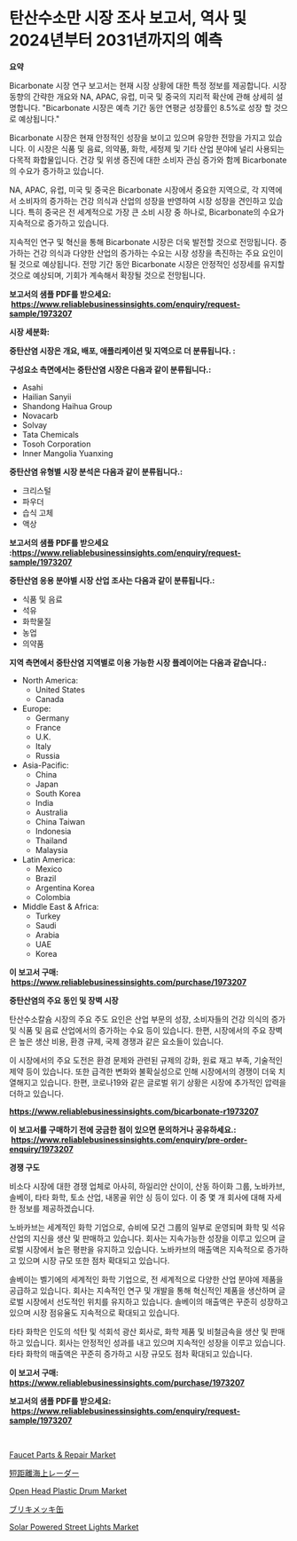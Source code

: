 <p><h1>탄산수소만  시장 조사 보고서, 역사 및 2024년부터 2031년까지의 예측</h1></p><p><strong>요약</strong></p>
<p><p>Bicarbonate 시장 연구 보고서는 현재 시장 상황에 대한 특정 정보를 제공합니다. 시장 동향의 간략한 개요와 NA, APAC, 유럽, 미국 및 중국의 지리적 확산에 관해 상세히 설명합니다. "Bicarbonate 시장은 예측 기간 동안 연평균 성장률인 8.5%로 성장 할 것으로 예상됩니다."</p><p>Bicarbonate 시장은 현재 안정적인 성장을 보이고 있으며 유망한 전망을 가지고 있습니다. 이 시장은 식품 및 음료, 의약품, 화학, 세정제 및 기타 산업 분야에 널리 사용되는 다목적 화합물입니다. 건강 및 위생 증진에 대한 소비자 관심 증가와 함께 Bicarbonate의 수요가 증가하고 있습니다.</p><p>NA, APAC, 유럽, 미국 및 중국은 Bicarbonate 시장에서 중요한 지역으로, 각 지역에서 소비자의 증가하는 건강 의식과 산업의 성장을 반영하여 시장 성장을 견인하고 있습니다. 특히 중국은 전 세계적으로 가장 큰 소비 시장 중 하나로, Bicarbonate의 수요가 지속적으로 증가하고 있습니다.</p><p>지속적인 연구 및 혁신을 통해 Bicarbonate 시장은 더욱 발전할 것으로 전망됩니다. 증가하는 건강 의식과 다양한 산업의 증가하는 수요는 시장 성장을 촉진하는 주요 요인이 될 것으로 예상됩니다. 전망 기간 동안 Bicarbonate 시장은 안정적인 성장세를 유지할 것으로 예상되며, 기회가 계속해서 확장될 것으로 전망됩니다.</p></p>
<p><strong>보고서의 샘플 PDF를 받으세요: &nbsp;<a href="https://www.reliablebusinessinsights.com/enquiry/request-sample/1973207">https://www.reliablebusinessinsights.com/enquiry/request-sample/1973207</a></strong></p>
<p><strong>시장 세분화:</strong></p>
<p><strong> 중탄산염 시장은 개요, 배포, 애플리케이션 및 지역으로 더 분류됩니다. :</strong></p>
<p><strong>구성요소 측면에서는 중탄산염 시장은 다음과 같이 분류됩니다.:</strong></p>
<p><ul><li>Asahi</li><li>Hailian Sanyii</li><li>Shandong Haihua Group</li><li>Novacarb</li><li>Solvay</li><li>Tata Chemicals</li><li>Tosoh Corporation</li><li>Inner Mangolia Yuanxing</li></ul></p>
<p><strong> 중탄산염 유형별 시장 분석은 다음과 같이 분류됩니다.:</strong></p>
<p><ul><li>크리스털</li><li>파우더</li><li>습식 고체</li><li>액상</li></ul></p>
<p><strong>보고서의 샘플 PDF를 받으세요 :<a href="https://www.reliablebusinessinsights.com/enquiry/request-sample/1973207">https://www.reliablebusinessinsights.com/enquiry/request-sample/1973207</a></strong></p>
<p><strong> 중탄산염 응용 분야별 시장 산업 조사는 다음과 같이 분류됩니다.:</strong></p>
<p><ul><li>식품 및 음료</li><li>석유</li><li>화학물질</li><li>농업</li><li>의약품</li></ul></p>
<p><strong>지역 측면에서 중탄산염 지역별로 이용 가능한 시장 플레이어는 다음과 같습니다.:</strong></p>
<p><ul>
    <li>
        North America:
        <ul>
            <li>United States</li>
            <li>Canada</li>
        </ul>
    </li>
    <li>
        Europe:
        <ul>
            <li>Germany</li>
            <li>France</li>
            <li>U.K.</li>
            <li>Italy</li>
            <li>Russia</li>
        </ul>
    </li>
    <li>
        Asia-Pacific:
        <ul>
            <li>China</li>
            <li>Japan</li>
            <li>South Korea</li>
            <li>India</li>
            <li>Australia</li>
            <li>China Taiwan</li>
            <li>Indonesia</li>
            <li>Thailand</li>
            <li>Malaysia</li>
        </ul>
    </li>
    <li>
        Latin America:
        <ul>
            <li>Mexico</li>
            <li>Brazil</li>
            <li>Argentina Korea</li>
            <li>Colombia</li>
        </ul>
    </li>
    <li>
        Middle East & Africa:
        <ul>
            <li>Turkey</li>
            <li>Saudi</li>
            <li>Arabia</li>
            <li>UAE</li>
            <li>Korea</li>
        </ul>
    </li>
    </ul></p>
<p><strong>이 보고서 구매: &nbsp;<a href="https://www.reliablebusinessinsights.com/purchase/1973207">https://www.reliablebusinessinsights.com/purchase/1973207</a></strong></p>
<p><strong>중탄산염의 주요 동인 및 장벽 시장</strong></p>
<p><p>탄산수소칼슘 시장의 주요 주도 요인은 산업 부문의 성장, 소비자들의 건강 의식의 증가 및 식품 및 음료 산업에서의 증가하는 수요 등이 있습니다. 한편, 시장에서의 주요 장벽은 높은 생산 비용, 환경 규제, 국제 경쟁과 같은 요소들이 있습니다.</p><p>이 시장에서의 주요 도전은 환경 문제와 관련된 규제의 강화, 원료 재고 부족, 기술적인 제약 등이 있습니다. 또한 급격한 변화와 불확실성으로 인해 시장에서의 경쟁이 더욱 치열해지고 있습니다. 한편, 코로나19와 같은 글로벌 위기 상황은 시장에 추가적인 압력을 더하고 있습니다.</p></p>
<p><strong><a href="https://www.reliablebusinessinsights.com/bicarbonate-r1973207">https://www.reliablebusinessinsights.com/bicarbonate-r1973207</a></strong></p>
<p><strong>이 보고서를 구매하기 전에 궁금한 점이 있으면 문의하거나 공유하세요.: &nbsp;<a href="https://www.reliablebusinessinsights.com/enquiry/pre-order-enquiry/1973207">https://www.reliablebusinessinsights.com/enquiry/pre-order-enquiry/1973207</a></strong></p>
<p><strong>경쟁 구도</strong></p>
<p><p>비소다 시장에 대한 경쟁 업체로 아사히, 하일리안 산이이, 산동 하이화 그룹, 노바카브, 솔베이, 타타 화학, 토소 산업, 내몽골 위안 싱 등이 있다. 이 중 몇 개 회사에 대해 자세한 정보를 제공하겠습니다.</p><p>노바카브는 세계적인 화학 기업으로, 슈비에 모건 그룹의 일부로 운영되며 화학 및 석유 산업의 지신을 생산 및 판매하고 있습니다. 회사는 지속가능한 성장을 이루고 있으며 글로벌 시장에서 높은 평판을 유지하고 있습니다. 노바카브의 매출액은 지속적으로 증가하고 있으며 시장 규모 또한 점차 확대되고 있습니다.</p><p>솔베이는 벨기에의 세계적인 화학 기업으로, 전 세계적으로 다양한 산업 분야에 제품을 공급하고 있습니다. 회사는 지속적인 연구 및 개발을 통해 혁신적인 제품을 생산하며 글로벌 시장에서 선도적인 위치를 유지하고 있습니다. 솔베이의 매출액은 꾸준히 성장하고 있으며 시장 점유율도 지속적으로 확대되고 있습니다.</p><p>타타 화학은 인도의 석탄 및 석회석 광산 회사로, 화학 제품 및 비철금속을 생산 및 판매하고 있습니다. 회사는 안정적인 성과를 내고 있으며 지속적인 성장을 이루고 있습니다. 타타 화학의 매출액은 꾸준히 증가하고 시장 규모도 점차 확대되고 있습니다.</p></p>
<p><strong>이 보고서 구매: &nbsp; <a href="https://www.reliablebusinessinsights.com/purchase/1973207">https://www.reliablebusinessinsights.com/purchase/1973207</a></strong></p>
<p><strong>보고서의 샘플 PDF를 받으세요: &nbsp;<a href="https://www.reliablebusinessinsights.com/enquiry/request-sample/1973207">https://www.reliablebusinessinsights.com/enquiry/request-sample/1973207</a></strong><strong></strong></p>
<p>&nbsp;</p>
<p><p><a href="https://github.com/luckyshygirl/Market-Research-Report-List-4/blob/main/faucet-parts-repair-market.md">Faucet Parts & Repair Market</a></p><p><a href="https://github.com/roulaayoub-saad/Market-Research-Report-List-1/blob/main/705190680155.md">短距離海上レーダー</a></p><p><a href="https://www.linkedin.com/pulse/global-open-head-plastic-drum-market-types-applications-major-wuiwe">Open Head Plastic Drum Market</a></p><p><a href="https://github.com/zjkmgcs938405/Market-Research-Report-List-2/blob/main/666706180154.md">ブリキメッキ缶</a></p><p><a href="https://issuu.com/reportprime-2/docs/solar-powered-street-lights-market-size-2030.pptx">Solar Powered Street Lights Market</a></p></p>